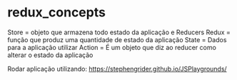 # redux_concepts
Store = objeto que armazena todo estado da aplicação e Reducers
Redux = função que produz uma quantidade de estado da aplicação
State = Dados para a aplicação utilizar
Action = É um objeto que diz ao reducer como alterar o estado da aplicação

Rodar aplicação utilizando: https://stephengrider.github.io/JSPlaygrounds/
